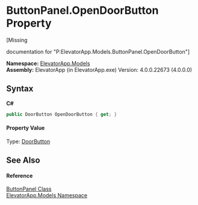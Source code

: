 # ButtonPanel.OpenDoorButton Property 
 

\[Missing <summary> documentation for "P:ElevatorApp.Models.ButtonPanel.OpenDoorButton"\]

**Namespace:**&nbsp;<a href="N_ElevatorApp_Models">ElevatorApp.Models</a><br />**Assembly:**&nbsp;ElevatorApp (in ElevatorApp.exe) Version: 4.0.0.22673 (4.0.0.0)

## Syntax

**C#**<br />
``` C#
public DoorButton OpenDoorButton { get; }
```


#### Property Value
Type: <a href="T_ElevatorApp_Models_DoorButton">DoorButton</a>

## See Also


#### Reference
<a href="T_ElevatorApp_Models_ButtonPanel">ButtonPanel Class</a><br /><a href="N_ElevatorApp_Models">ElevatorApp.Models Namespace</a><br />